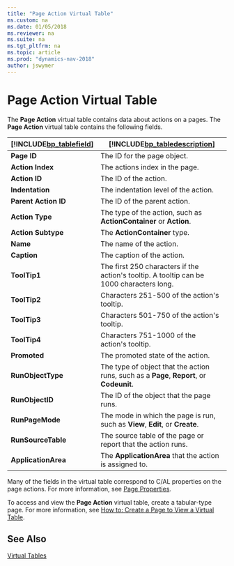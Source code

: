 ```yaml
---
title: "Page Action Virtual Table"
ms.custom: na
ms.date: 01/05/2018
ms.reviewer: na
ms.suite: na
ms.tgt_pltfrm: na
ms.topic: article
ms.prod: "dynamics-nav-2018"
author: jswymer
---
```


# Page Action Virtual Table
The **Page Action** virtual table contains data about actions on a pages. The **Page Action** virtual table contains the following fields.   
 
|[!INCLUDE[bp_tablefield](includes/bp_tablefield_md.md)]|[!INCLUDE[bp_tabledescription](includes/bp_tabledescription_md.md)]|  
|---------------------------------|---------------------------------------|  
|**Page ID**|The ID for the page object.|  
|**Action Index**|The actions index in the page. |  
|**Action ID**|The ID of the action.|  
|**Indentation**|The indentation level of the action.|  
|**Parent Action ID**|The ID of the parent action.|  
|**Action Type**|The type of the action, such as **ActionContainer** or **Action**.|  
|**Action Subtype**|The **ActionContainer** type.|  
|**Name**|The name of the action.|  
|**Caption**|The caption of the action.|  
|**ToolTip1**|The first 250 characters if the action's tooltip. A tooltip can be 1000 characters long.| 
|**ToolTip2**|Characters 251-500 of the action's tooltip. |  
|**ToolTip3**|Characters 501-750 of the action's tooltip. |  
|**ToolTip4**|Characters 751-1000 of the action's tooltip. |   
|**Promoted**|The promoted state of the action.|  
|**RunObjectType**|The type of object that the action runs, such as a **Page**, **Report**, or **Codeunit**.|  
|**RunObjectID**|The ID of the object that the page runs.|  
|**RunPageMode**|The mode in which the page is run, such as **View**, **Edit**, or **Create**.|  
|**RunSourceTable**|The source table of the page or report that the action runs.|  
|**ApplicationArea**|The **ApplicationArea** that the action is assigned to.|  

Many of the fields in the virtual table correspond to C/AL properties on the page actions. For more information, see [Page Properties](Page-Properties.md).  
  
To access and view the **Page Action** virtual table, create a tabular-type page. For more information, see [How to: Create a Page to View a Virtual Table](How-to--Create-a-Page-to-View-a-Virtual-Table.md). 
  
## See Also  
 [Virtual Tables](Virtual-Tables.md)